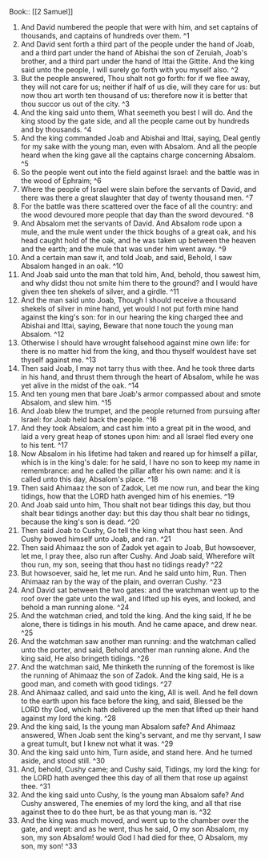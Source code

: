  Book:: [[2 Samuel]]
 1. And David numbered the people that were with him, and set captains of thousands, and captains of hundreds over them. ^1
 2. And David sent forth a third part of the people under the hand of Joab, and a third part under the hand of Abishai the son of Zeruiah, Joab's brother, and a third part under the hand of Ittai the Gittite. And the king said unto the people, I will surely go forth with you myself also. ^2
 3. But the people answered, Thou shalt not go forth: for if we flee away, they will not care for us; neither if half of us die, will they care for us: but now thou art worth ten thousand of us: therefore now it is better that thou succor us out of the city. ^3
 4. And the king said unto them, What seemeth you best I will do. And the king stood by the gate side, and all the people came out by hundreds and by thousands. ^4
 5. And the king commanded Joab and Abishai and Ittai, saying, Deal gently for my sake with the young man, even with Absalom. And all the people heard when the king gave all the captains charge concerning Absalom. ^5
 6. So the people went out into the field against Israel: and the battle was in the wood of Ephraim; ^6
 7. Where the people of Israel were slain before the servants of David, and there was there a great slaughter that day of twenty thousand men. ^7
 8. For the battle was there scattered over the face of all the country: and the wood devoured more people that day than the sword devoured. ^8
 9. And Absalom met the servants of David. And Absalom rode upon a mule, and the mule went under the thick boughs of a great oak, and his head caught hold of the oak, and he was taken up between the heaven and the earth; and the mule that was under him went away. ^9
 10. And a certain man saw it, and told Joab, and said, Behold, I saw Absalom hanged in an oak. ^10
 11. And Joab said unto the man that told him, And, behold, thou sawest him, and why didst thou not smite him there to the ground? and I would have given thee ten shekels of silver, and a girdle. ^11
 12. And the man said unto Joab, Though I should receive a thousand shekels of silver in mine hand, yet would I not put forth mine hand against the king's son: for in our hearing the king charged thee and Abishai and Ittai, saying, Beware that none touch the young man Absalom. ^12
 13. Otherwise I should have wrought falsehood against mine own life: for there is no matter hid from the king, and thou thyself wouldest have set thyself against me. ^13
 14. Then said Joab, I may not tarry thus with thee. And he took three darts in his hand, and thrust them through the heart of Absalom, while he was yet alive in the midst of the oak. ^14
 15. And ten young men that bare Joab's armor compassed about and smote Absalom, and slew him. ^15
 16. And Joab blew the trumpet, and the people returned from pursuing after Israel: for Joab held back the people. ^16
 17. And they took Absalom, and cast him into a great pit in the wood, and laid a very great heap of stones upon him: and all Israel fled every one to his tent. ^17
 18. Now Absalom in his lifetime had taken and reared up for himself a pillar, which is in the king's dale: for he said, I have no son to keep my name in remembrance: and he called the pillar after his own name: and it is called unto this day, Absalom's place. ^18
 19. Then said Ahimaaz the son of Zadok, Let me now run, and bear the king tidings, how that the LORD hath avenged him of his enemies. ^19
 20. And Joab said unto him, Thou shalt not bear tidings this day, but thou shalt bear tidings another day: but this day thou shalt bear no tidings, because the king's son is dead. ^20
 21. Then said Joab to Cushy, Go tell the king what thou hast seen. And Cushy bowed himself unto Joab, and ran. ^21
 22. Then said Ahimaaz the son of Zadok yet again to Joab, But howsoever, let me, I pray thee, also run after Cushy. And Joab said, Wherefore wilt thou run, my son, seeing that thou hast no tidings ready? ^22
 23. But howsoever, said he, let me run. And he said unto him, Run. Then Ahimaaz ran by the way of the plain, and overran Cushy. ^23
 24. And David sat between the two gates: and the watchman went up to the roof over the gate unto the wall, and lifted up his eyes, and looked, and behold a man running alone. ^24
 25. And the watchman cried, and told the king. And the king said, If he be alone, there is tidings in his mouth. And he came apace, and drew near. ^25
 26. And the watchman saw another man running: and the watchman called unto the porter, and said, Behold another man running alone. And the king said, He also bringeth tidings. ^26
 27. And the watchman said, Me thinketh the running of the foremost is like the running of Ahimaaz the son of Zadok. And the king said, He is a good man, and cometh with good tidings. ^27
 28. And Ahimaaz called, and said unto the king, All is well. And he fell down to the earth upon his face before the king, and said, Blessed be the LORD thy God, which hath delivered up the men that lifted up their hand against my lord the king. ^28
 29. And the king said, Is the young man Absalom safe? And Ahimaaz answered, When Joab sent the king's servant, and me thy servant, I saw a great tumult, but I knew not what it was. ^29
 30. And the king said unto him, Turn aside, and stand here. And he turned aside, and stood still. ^30
 31. And, behold, Cushy came; and Cushy said, Tidings, my lord the king: for the LORD hath avenged thee this day of all them that rose up against thee. ^31
 32. And the king said unto Cushy, Is the young man Absalom safe? And Cushy answered, The enemies of my lord the king, and all that rise against thee to do thee hurt, be as that young man is. ^32
 33. And the king was much moved, and went up to the chamber over the gate, and wept: and as he went, thus he said, O my son Absalom, my son, my son Absalom! would God I had died for thee, O Absalom, my son, my son! ^33
